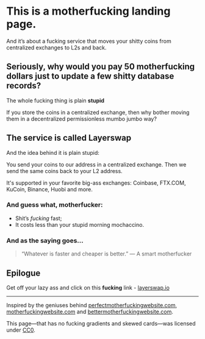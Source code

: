 # This is a motherfucking landing page.

And it’s about a fucking service that moves your shitty coins from centralized exchanges to L2s and back.

## Seriously, why would you pay 50 motherfucking dollars just to update a few shitty database records?

The whole fucking thing is plain **stupid**

If you store the coins in a centralized exchange, then why bother moving them in a decentralized permissionless mumbo jumbo way?

## The service is called **Layerswap**

And the idea behind it is plain stupid:

You send your coins to our address in a centralized exchange. Then we send the same coins back to your L2 address.

It's supported in your favorite big-ass exchanges: Coinbase, FTX.COM, KuCoin, Binance, Huobi and more.

### And guess what, motherfucker:

*   Shit’s _fucking_ fast;
*   It costs less than your stupid morning mochaccino.

### And as the saying goes...

> “Whatever is faster and cheaper is better.” — A smart motherfucker

## Epilogue

Get off your lazy ass and click on this **fucking** link - [layerswap.io](https://layerswap.io)

* * *

Inspired by the geniuses behind [perfectmotherfuckingwebsite.com](https://perfectmotherfuckingwebsite.com/), [motherfuckingwebsite.com](https://motherfuckingwebsite.com/) and [bettermotherfuckingwebsite.com](http://bettermotherfuckingwebsite.com/).

This page—that has no fucking gradients and skewed cards—was licensed under [CC0](https://creativecommons.org/publicdomain/zero/1.0/).
